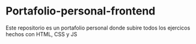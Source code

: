 # Portafolio-personal-frontend
Este repositorio es un portafolio personal donde subire todos los ejercicos hechos con HTML, CSS y JS
